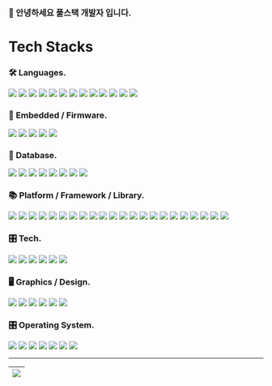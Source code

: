 ### 👋 안녕하세요 풀스택 개발자 입니다.

# Tech Stacks
### 🛠️ Languages.

<img src="https://img.shields.io/badge/C-A8B9CC?style=flat-square&logo=C&logoColor=ffffff"/> <img src="https://img.shields.io/badge/C++-00599C?style=flat-square&logo=cplusplus&logoColor=ffffff"/> <img src="https://img.shields.io/badge/Kotlin-7F52FF?style=flat-square&logo=kotlin&logoColor=ffffff"/> <img src="https://img.shields.io/badge/C%23-239120?style=flat-square&logo=csharp&logoColor=ffffff"/> <img src="https://img.shields.io/badge/JavaScript-F7DF1E?style=flat-square&logo=javascript&logoColor=ffffff"/> <img src="https://img.shields.io/badge/TypeScript-3178C6?style=flat-square&logo=typescript&logoColor=ffffff"/> <img src="https://img.shields.io/badge/HTML5-E34F26?style=flat-square&logo=html5&logoColor=ffffff"/> <img src="https://img.shields.io/badge/Sass-CC6699?style=flat-square&logo=sass&logoColor=ffffff"/> <img src="https://img.shields.io/badge/Less-1D365D?style=flat-square&logo=less&logoColor=ffffff"/> <img src="https://img.shields.io/badge/PHP-777BB4?style=flat-square&logo=php&logoColor=ffffff"/> <img src="https://img.shields.io/badge/Lua-2C2D72?style=flat-square&logo=lua&logoColor=ffffff"/> <img src="https://img.shields.io/badge/Dart-0175C2?style=flat-square&logo=dart&logoColor=ffffff"/>
<img src="https://img.shields.io/badge/JAVA-007396?style=flat-square&logo=openjdk&logoColor=ffffff"/>

### 🔌 Embedded / Firmware.
<img src="https://img.shields.io/badge/Arm_MCU-5C3EE8?style=flat-square&logo=arm&logoColor=ffffff"/> <img src="https://img.shields.io/badge/STM32-03234B?style=flat-square&logo=stmicroelectronics&logoColor=ffffff"/>  <img src="https://img.shields.io/badge/Assembly-007AAC?style=flat-square&logo=assemblyscript&logoColor=ffffff"/> <img src="https://img.shields.io/badge/OpenOCD-007AAC?style=flat-square&logo=stmicroelectronics&logoColor=ffffff"/> <img src="https://img.shields.io/badge/Raspberry_Pi-A22846?style=flat-square&logo=raspberrypi&logoColor=ffffff"/>

### 📀 Database.

 <img src="https://img.shields.io/badge/MySQL-4479A1?style=flat-square&logo=mysql&logoColor=ffffff"/> <img src="https://img.shields.io/badge/MariaDB-003545?style=flat-square&logo=mariadb&logoColor=ffffff"/> <img src="https://img.shields.io/badge/SQLLite-003B57?style=flat-square&logo=sqlite&logoColor=ffffff"/> <img src="https://img.shields.io/badge/MongoDB-47A248?style=flat-square&logo=mongodb&logoColor=ffffff"/> <img src="https://img.shields.io/badge/Firebase-FFCA28?style=flat-square&logo=firebase&logoColor=ffffff"/> <img src="https://img.shields.io/badge/AWS_S3-569A31?style=flat-square&logo=amazons3&logoColor=ffffff"/>  <img src="https://img.shields.io/badge/MS_SQL_Server-CC2927?style=flat-square&logo=microsoftsqlserver&logoColor=ffffff"/> <img src="https://img.shields.io/badge/Redis-DC382D?style=flat-square&logo=redis&logoColor=ffffff"/>
 
 
### 📚 Platform / Framework / Library.

<img src="https://img.shields.io/badge/tRPC-2596BE?style=flat-square&logo=trpc&logoColor=ffffff"/> <img src="https://img.shields.io/badge/JWT-000000?style=flat-square&logo=jsonwebtokens&logoColor=ffffff"/> <img src="https://img.shields.io/badge/React_Query-FF4154?style=flat-square&logo=reactquery&logoColor=ffffff"/> <img src="https://img.shields.io/badge/React_Router-CA4245?style=flat-square&logo=reactrouter&logoColor=ffffff"/> <img src="https://img.shields.io/badge/Tailwind_UI-06B6D4?style=flat-square&logo=tailwindcss&logoColor=ffffff"/> <img src="https://img.shields.io/badge/Socket.Io-010101?style=flat-square&logo=socketdotio&logoColor=ffffff"/> <img src="https://img.shields.io/badge/.ENV-ECD53F?style=flat-square&logo=dotenv&logoColor=ffffff"/> <img src="https://img.shields.io/badge/.Net-512BD4?style=flat-square&logo=dotnet&logoColor=ffffff"/> <img src="https://img.shields.io/badge/Flutter-02569B?style=flat-square&logo=flutter&logoColor=ffffff"/>  <img src="https://img.shields.io/badge/NextJS-E0234E?style=flat-square&logo=nextdotjs&logoColor=ffffff"/>
<img src="https://img.shields.io/badge/Node.js-339933?style=flat-square&logo=nodedotjs&logoColor=ffffff"/> <img src="https://img.shields.io/badge/React-61DAFB?style=flat-square&logo=react&logoColor=ffffff"/> <img src="https://img.shields.io/badge/ReactNative-61DAFB?style=flat-square&logo=react&logoColor=ffffff"/> 
 <img src="https://img.shields.io/badge/MobX-FF9955?style=flat-square&logo=mobx&logoColor=ffffff"/> <img src="https://img.shields.io/badge/Redux-764ABC?style=flat-square&logo=redux&logoColor=ffffff"/> <img src="https://img.shields.io/badge/Electron-47848F?style=flat-square&logo=electron&logoColor=ffffff"/> <img src="https://img.shields.io/badge/ExpressJS-000000?style=flat-square&logo=express&logoColor=ffffff"/>
<img src="https://img.shields.io/badge/Spring-6DB33F?style=flat-square&logo=spring&logoColor=ffffff"/>
 <img src="https://img.shields.io/badge/Webpack-8DD6F9?style=flat-square&logo=webpack&logoColor=ffffff"/> <img src="https://img.shields.io/badge/Babel-F9DC3E?style=flat-square&logo=babel&logoColor=ffffff"/> <img src="https://img.shields.io/badge/Vite-646CFF?style=flat-square&logo=vite&logoColor=ffffff"/>
  <img src="https://img.shields.io/badge/Jquery-0769AD?style=flat-square&logo=jquery&logoColor=ffffff"/>
 
[MobX logo]: https://img.shields.io/badge/MobX-FF9955?style=flat-square&logo=mobx&logoColor=ffffff

### 🎛️ Tech.
<img src="https://img.shields.io/badge/GitHub_Actions-2088FF?style=flat-square&logo=githubactions&logoColor=ffffff"/> <img src="https://img.shields.io/badge/Docker-2496ED?style=flat-square&logo=docker&logoColor=ffffff"/> <img src="https://img.shields.io/badge/AWS_EC2-FF9900?style=flat-square&logo=amazonec2&logoColor=ffffff"/>  <img src="https://img.shields.io/badge/WebRTC-333333?style=flat-square&logo=webrtc&logoColor=ffffff"/> <img src="https://img.shields.io/badge/EC2-FF9900?style=flat-square&logo=amazonec2&logoColor=ffffff"/> <img src="https://img.shields.io/badge/Git-F05032?style=flat-square&logo=git&logoColor=ffffff"/>

### 🖥️ Graphics / Design.

<img src="https://img.shields.io/badge/OpenCV-5C3EE8?style=flat-square&logo=opencv&logoColor=ffffff"/> <img src="https://img.shields.io/badge/OpenGL-5586A4?style=flat-square&logo=opengl&logoColor=ffffff"/> <img src="https://img.shields.io/badge/WebGL-990000?style=flat-square&logo=webgl&logoColor=ffffff"/> <img src="https://img.shields.io/badge/Unity-000000?style=flat-square&logo=unity&logoColor=FFFFFF"/> <img src="https://img.shields.io/badge/AdobeXD-FF61F6?style=flat-square&logo=adobexd&logoColor=FFFFFF"/> <img src="https://img.shields.io/badge/Figma-F24E1E?style=flat-square&logo=figma&logoColor=FFFFFF"/>

### 🎛️ Operating System.
<img src="https://img.shields.io/badge/Windows-0078D4?style=flat-square&logo=windows&logoColor=ffffff"/> <img src="https://img.shields.io/badge/Android-34A853?style=flat-square&logo=android&logoColor=ffffff"/> <img src="https://img.shields.io/badge/iOS-000000?style=flat-square&logo=ios&logoColor=ffffff"/> <img src="https://img.shields.io/badge/CentOS-262577?style=flat-square&logo=centos&logoColor=ffffff"/> <img src="https://img.shields.io/badge/Ubuntu-E95420?style=flat-square&logo=ubuntu&logoColor=ffffff"/> <img src="https://img.shields.io/badge/RaspbianOS-A22846?style=flat-square&logo=raspberrypi&logoColor=ffffff"/> <img src="https://img.shields.io/badge/macOS-000000?style=flat-square&logo=macos&logoColor=ffffff"/>

---
| <a href="https://github.com/bg0820/github-readme-stats"><img align="center" src="https://github-readme-stats-beta-wheat-74.vercel.app/api/top-langs/?username=bg0820&layout=compact&theme=transparent&hide_border=true" /></a> |
| ------------- |

